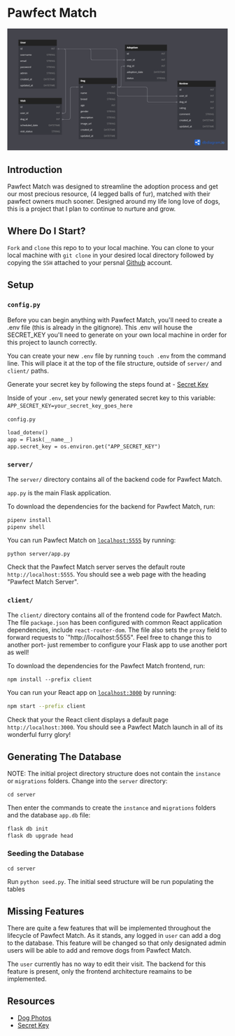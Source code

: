 # Pawfect Match

![Phase 5 Schema](<'./../Images/Phase-5-Schema%20(1).png>)

## Introduction

Pawfect Match was designed to streamline the adoption process and get our most precious resource, (4 legged balls of fur), matched with their pawfect owners much sooner. Designed around my life long love of dogs, this is a project that I plan to continue to nurture and grow.

## Where Do I Start?

`Fork` and `clone` this repo to to your local machine. You can clone to your local machine with `git clone` in your desired local directory followed by copying the `SSH` attached to your persnal [Github](https://github.com) account.

## Setup

### `config.py`

Before you can begin anything with Pawfect Match, you'll need to create a .env file (this is already in the gitignore). This .env will house the SECRET_KEY you'll need to generate on your own local machine in order for this project to launch correctly.

You can create your new `.env` file by running `touch .env` from the command line. This will place it at the top of the file structure, outside of `server/` and `client/` paths.

Generate your secret key by following the steps found at - [Secret Key](https://furry-shrimp-4f0.notion.site/Cookies-and-Sessions-Cheatsheet-2e4cbcd1c8ee4d71b8b0da395ebb3fe4?pvs=4)

Inside of your `.env`, set your newly generated secret key to this variable:
`APP_SECRET_KEY=your_secret_key_goes_here`

`config.py`

```
load_dotenv()
app = Flask(__name__)
app.secret_key = os.environ.get("APP_SECRET_KEY")
```

### `server/`

The `server/` directory contains all of the backend code for Pawfect Match.

`app.py` is the main Flask application.

To download the dependencies for the backend for Pawfect Match, run:

```console
pipenv install
pipenv shell
```

You can run Pawfect Match on [`localhost:5555`](http://localhost:5555) by
running:

```console
python server/app.py
```

Check that the Pawfect Match server serves the default route `http://localhost:5555`. You
should see a web page with the heading "Pawfect Match Server".

### `client/`

The `client/` directory contains all of the frontend code for Pawfect Match. The file
`package.json` has been configured with common React application dependencies,
include `react-router-dom`. The file also sets the `proxy` field to forward
requests to `"http://localhost:5555". Feel free to change this to another port-
just remember to configure your Flask app to use another port as well!

To download the dependencies for the Pawfect Match frontend, run:

```console
npm install --prefix client
```

You can run your React app on [`localhost:3000`](http://localhost:3000) by
running:

```sh
npm start --prefix client
```

Check that your the React client displays a default page
`http://localhost:3000`. You should see a Pawfect Match launch in all of its wonderful furry glory!

## Generating The Database

NOTE: The initial project directory structure does not contain the `instance` or
`migrations` folders. Change into the `server` directory:

```console
cd server
```

Then enter the commands to create the `instance` and `migrations` folders and
the database `app.db` file:

```
flask db init
flask db upgrade head
```

### Seeding the Database

```console
cd server
```

Run `python seed.py`. The initial seed structure will be run populating the tables

## Missing Features

There are quite a few features that will be implemented throughout the lifecycle of Pawfect Match. As it stands, any logged in `user` can add a dog to the database. This feature will be changed so that only designated admin users will be able to add and remove dogs from Pawfect Match.

The `user` currently has no way to edit their visit. The backend for this feature is present, only the frontend architecture reamains to be implemented.

## Resources

- [Dog Photos](https://commons.wikimedia.org/wiki/List_of_dog_breeds)
- [Secret Key](https://furry-shrimp-4f0.notion.site/Cookies-and-Sessions-Cheatsheet-2e4cbcd1c8ee4d71b8b0da395ebb3fe4?pvs=4)

